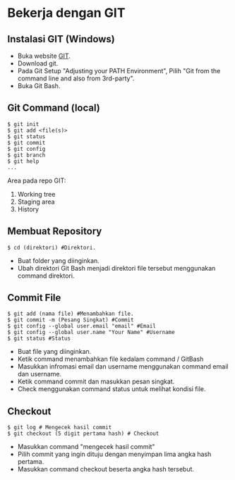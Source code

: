# Bekerja dengan GIT

## Instalasi GIT (Windows)
- Buka website [GIT](www.git-scm.com).
- Download git.
- Pada Git Setup "Adjusting your PATH Environment", Pilih "Git from the command line and also from 3rd-party".
- Buka Git Bash.

## Git Command (local)
    $ git init
    $ git add <file(s)>
    $ git status
    $ git commit 
    $ git config
    $ git branch
    $ git help
    ...

Area pada repo GIT:
1. Working tree
2. Staging area
3. History

## Membuat Repository

    $ cd (direktori) #Direktori.

- Buat folder yang diinginkan.
- Ubah direktori Git Bash menjadi direktori file tersebut menggunakan command direktori.

## Commit File

    $ git add (nama file) #Menambahkan file.
    $ git commit -m (Pesang Singkat) #Commit
    $ git config --global user.email "email" #Email
    $ git config --global user.name "Your Name" #Username
    $ git status #Status

- Buat file yang diinginkan.
- Ketik command menambahkan file kedalam command / GitBash
- Masukkan infromasi email dan username menggunakan command email dan username.
- Ketik command commit dan masukkan pesan singkat.
- Check menggunakan command status untuk melihat kondisi file.

## Checkout

    $ git log # Mengecek hasil commit
    $ git checkout (5 digit pertama hash) # Checkout

- Masukkan command "mengecek hasil commit"
- Pilih commit yang ingin dituju dengan menyimpan lima angka hash pertama.
- Masukkan command checkout beserta angka hash tersebut.